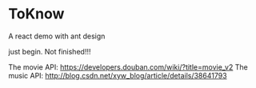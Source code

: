 # ToKnow
A react demo with ant design

just begin. Not finished!!!


The movie API: https://developers.douban.com/wiki/?title=movie_v2
The music API: http://blog.csdn.net/xyw_blog/article/details/38641793